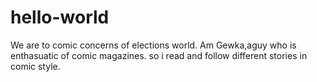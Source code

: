 # hello-world
We are to comic concerns of elections world.
Am Gewka,aguy who is enthasuatic of comic magazines. so i read and follow different stories in comic style.
